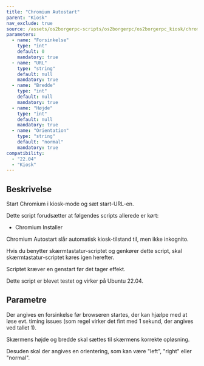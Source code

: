 ```yaml
---
title: "Chromium Autostart"
parent: "Kiosk"
nav_exclude: true
source: /assets/os2borgerpc-scripts/os2borgerpc/os2borgerpc_kiosk/chromium_autostart.sh
parameters:
  - name: "Forsinkelse"
    type: "int"
    default: 0
    mandatory: true
  - name: "URL"
    type: "string"
    default: null
    mandatory: true
  - name: "Bredde"
    type: "int"
    default: null
    mandatory: true
  - name: "Højde"
    type: "int"
    default: null
    mandatory: true
  - name: "Orientation"
    type: "string"
    default: "normal"
    mandatory: true  
compatibility:  
  - "22.04"
  - "Kiosk"
---
```


## Beskrivelse
Start Chromium i kiosk-mode og sæt start-URL-en.

Dette script forudsætter at følgendes scripts allerede er kørt:
- Chromium Installer

Chromium Autostart slår automatisk kiosk-tilstand til, men ikke inkognito.

Hvis du benytter skærmtastatur-scriptet og genkører dette script, skal skærmtastatur-scriptet køres igen herefter.

Scriptet kræver en genstart før det tager effekt.

Dette script er blevet testet og virker på Ubuntu 22.04.

## Parametre
Der angives en forsinkelse før browseren startes, der kan hjælpe med at løse evt. timing issues (som regel virker det fint med 1 sekund, der angives ved tallet 1).

Skærmens højde og bredde skal sættes til skærmens korrekte opløsning.

Desuden skal der angives en orientering, som kan være "left", "right" eller "normal".

